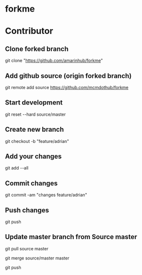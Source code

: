 # forkme

# Contributor 

## Clone forked branch
git clone "https://github.com/amarinhub/forkme"

## Add github source (origin forked branch)
git remote add source https://github.com/mcmdothub/forkme

## Start development
git reset --hard source/master

## Create new branch
git checkout -b "feature/adrian"

## Add your changes
git add --all
 
## Commit changes
git commit -am "changes feature/adrian"

## Push changes
git push

## Update master branch from Source master
git pull source master

git merge source/master master

git push
